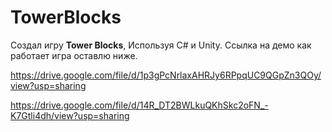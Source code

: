 # TowerBlocks

Создал игру **Tower Blocks**, Используя C# и Unity. 
Ссылка на демо как работает игра оставлю ниже. 

https://drive.google.com/file/d/1p3gPcNrlaxAHRJy6RPpqUC9QGpZn3QOy/view?usp=sharing

https://drive.google.com/file/d/14R_DT2BWLkuQKhSkc2oFN_-K7Gtli4dh/view?usp=sharing
